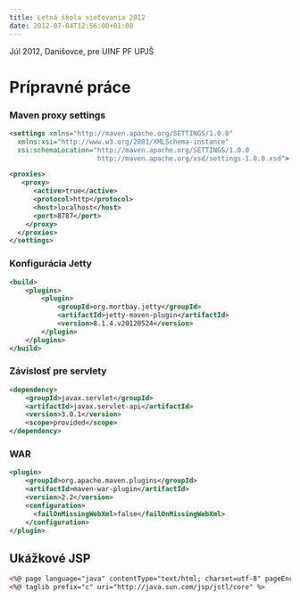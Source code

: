 ```yaml
---
title: Letná škola sieťovania 2012
date: 2012-07-04T12:56:00+01:00
---
```


Júl 2012, Danišovce, pre UINF PF UPJŠ

Prípravné práce
===============

### Maven proxy settings

```xml
<settings xmlns="http://maven.apache.org/SETTINGS/1.0.0"
  xmlns:xsi="http://www.w3.org/2001/XMLSchema-instance"
  xsi:schemaLocation="http://maven.apache.org/SETTINGS/1.0.0
                      http://maven.apache.org/xsd/settings-1.0.0.xsd">

<proxies>
   <proxy>
      <active>true</active>
      <protocol>http</protocol>
      <host>localhost</host>
      <port>8787</port>
    </proxy>
  </proxies> 
</settings>
```

### Konfigurácia Jetty
```xml
<build>
	<plugins>
		<plugin>
			<groupId>org.mortbay.jetty</groupId>
			<artifactId>jetty-maven-plugin</artifactId>
			<version>8.1.4.v20120524</version>
		</plugin>
	</plugins>
</build>
```

### Závislosť pre servlety

```xml
<dependency>
	<groupId>javax.servlet</groupId>
	<artifactId>javax.servlet-api</artifactId>
	<version>3.0.1</version>
	<scope>provided</scope>
</dependency>
```

### WAR
```xml
<plugin>
    <groupId>org.apache.maven.plugins</groupId>
    <artifactId>maven-war-plugin</artifactId>
    <version>2.2</version>
    <configuration>
      <failOnMissingWebXml>false</failOnMissingWebXml>
    </configuration>
</plugin>
```
## Ukážkové JSP
```xml
<%@ page language="java" contentType="text/html; charset=utf-8" pageEncoding="utf-8"%>
<%@ taglib prefix="c" uri="http://java.sun.com/jsp/jstl/core" %>
```



